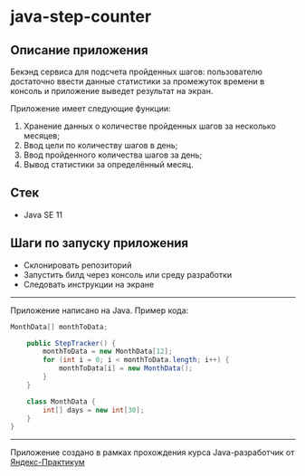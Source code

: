 # java-step-counter
## Описание приложения
Бекэнд сервиса для подсчета пройденных шагов: пользователю достаточно ввести данные статистики за промежуток времени в консоль и приложение выведет результат на экран.

Приложение имеет следующие функции:
1. Хранение данных о количестве пройденных шагов за несколько месяцев;
2. Ввод цели по количеству шагов в день;
3. Ввод пройденного количества шагов за день;
4. Вывод статистики за определённый месяц.

## Стек
- Java SE 11

## Шаги по запуску приложения
- Склонировать репозиторий 
- Запустить билд через консоль или среду разработки
- Следовать инструкции на экране

----
Приложение написано на Java. Пример кода:
```java
MonthData[] monthToData;

    public StepTracker() {
        monthToData = new MonthData[12];
        for (int i = 0; i < monthToData.length; i++) {
            monthToData[i] = new MonthData();
        }
    }

    class MonthData {
        int[] days = new int[30];
    }
}
```
----
Приложение создано в рамках прохождения курса Java-разработчик от [Яндекс-Практикум](https://practicum.yandex.ru/java-developer/ "Тут учат Java!") 
